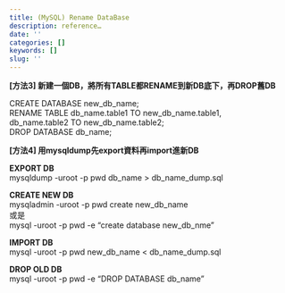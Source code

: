 ```yaml
---
title: (MySQL) Rename DataBase
description: reference…
date: ''
categories: []
keywords: []
slug: ''
---
```


**\[方法3\] 新建一個DB，將所有TABLE都RENAME到新DB底下，再DROP舊DB**

CREATE DATABASE new\_db\_name;  
RENAME TABLE db\_name.table1 TO new\_db\_name.table1,  
db\_name.table2 TO new\_db\_name.table2;  
DROP DATABASE db\_name;

**\[方法4\] 用mysqldump先export資料再import進新DB**

**EXPORT DB**  
mysqldump -uroot -p pwd db\_name > db\_name\_dump.sql

**CREATE NEW DB**  
mysqladmin -uroot -p pwd create new\_db\_name   
或是  
mysql -uroot -p pwd -e “create database new\_db\_nme”

**IMPORT DB**  
mysql -uroot -p pwd new\_db\_name < db\_name\_dump.sql

**DROP OLD DB**  
mysql -uroot -p pwd -e “DROP DATABASE db\_name”